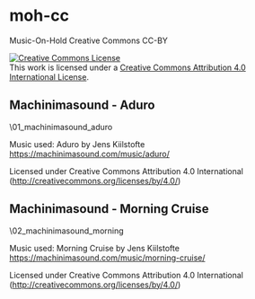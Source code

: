 # moh-cc
Music-On-Hold Creative Commons CC-BY


<a rel="license" href="http://creativecommons.org/licenses/by/4.0/"><img alt="Creative Commons License" style="border-width:0" src="https://i.creativecommons.org/l/by/4.0/88x31.png" /></a><br />This work is licensed under a <a rel="license" href="http://creativecommons.org/licenses/by/4.0/">Creative Commons Attribution 4.0 International License</a>.

## Machinimasound - Aduro

\01_machinimasound_aduro

Music used: Aduro by Jens Kiilstofte https://machinimasound.com/music/aduro/

Licensed under Creative Commons Attribution 4.0 International (http://creativecommons.org/licenses/by/4.0/)


## Machinimasound - Morning Cruise

\02_machinimasound_morning

Music used: Morning Cruise by Jens Kiilstofte https://machinimasound.com/music/morning-cruise/

Licensed under Creative Commons Attribution 4.0 International (http://creativecommons.org/licenses/by/4.0/)